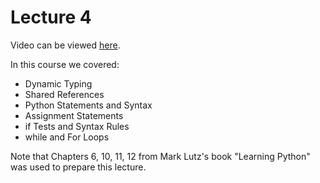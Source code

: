 # Lecture 4
Video can be viewed [here](https://youtu.be/PwTOaN6hamA).

In this course we covered:
- Dynamic Typing
- Shared References
- Python Statements and Syntax
- Assignment Statements
- if Tests and Syntax Rules
- while and For Loops

Note that Chapters 6, 10, 11, 12 from Mark Lutz's book "Learning Python" was used to prepare this lecture.
